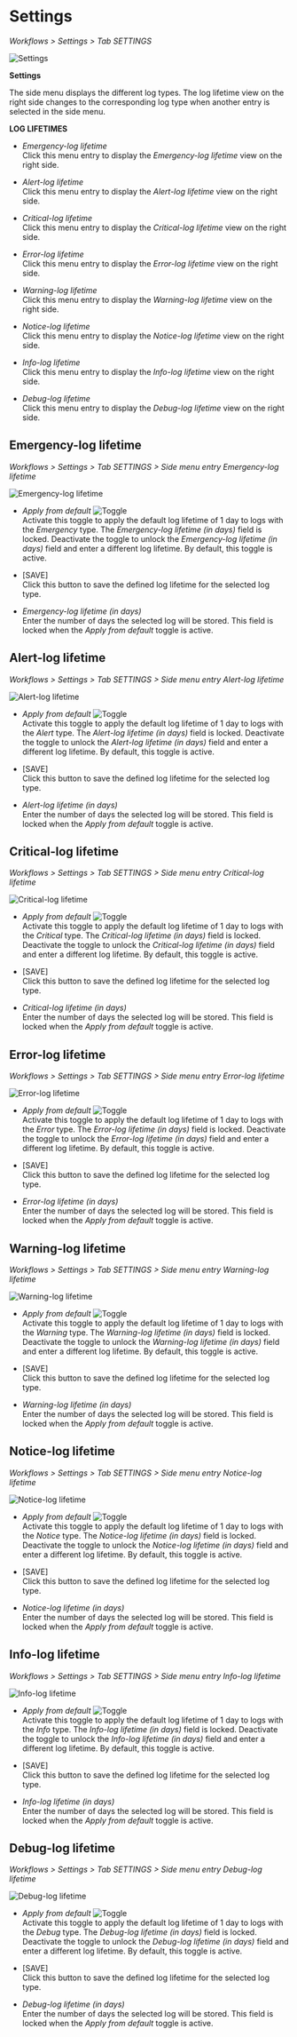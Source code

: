 # Settings

*Workflows > Settings > Tab SETTINGS*

![Settings](../../Assets/Screenshots/ActindoWorkFlow/Settings/Settings.png "[Settings]")

**Settings**

The side menu displays the different log types. The log lifetime view on the right side changes to the corresponding log type when another entry is selected in the side menu.

**LOG LIFETIMES**

- *Emergency-log lifetime*   
  Click this menu entry to display the *Emergency-log lifetime* view on the right side.

- *Alert-log lifetime*   
  Click this menu entry to display the *Alert-log lifetime* view on the right side.

- *Critical-log lifetime*   
  Click this menu entry to display the *Critical-log lifetime* view on the right side.

- *Error-log lifetime*   
  Click this menu entry to display the *Error-log lifetime* view on the right side.

- *Warning-log lifetime*   
  Click this menu entry to display the *Warning-log lifetime* view on the right side.

- *Notice-log lifetime*   
  Click this menu entry to display the *Notice-log lifetime* view on the right side.

- *Info-log lifetime*   
  Click this menu entry to display the *Info-log lifetime* view on the right side.

- *Debug-log lifetime*   
  Click this menu entry to display the *Debug-log lifetime* view on the right side.



## Emergency-log lifetime

*Workflows > Settings > Tab SETTINGS > Side menu entry Emergency-log lifetime*

![Emergency-log lifetime](../../Assets/Screenshots/ActindoWorkFlow/Settings/EmergencyLogLifetime.png "[Emergency-log lifetime]")

- *Apply from default* ![Toggle](../../Assets/Icons/Toggle.png "[Toggle]")   
  Activate this toggle to apply the default log lifetime of 1 day to logs with the *Emergency* type. The *Emergency-log lifetime (in days)* field is locked. Deactivate the toggle to unlock the *Emergency-log lifetime (in days)* field and enter a different log lifetime. By default, this toggle is active.

- [SAVE]   
  Click this button to save the defined log lifetime for the selected log type.

- *Emergency-log lifetime (in days)*   
  Enter the number of days the selected log will be stored. This field is locked when the *Apply from default* toggle is active.



## Alert-log lifetime

*Workflows > Settings > Tab SETTINGS > Side menu entry Alert-log lifetime*

![Alert-log lifetime](../../Assets/Screenshots/ActindoWorkFlow/Settings/AlertLogLifetime.png "[Alert-log lifetime]")

- *Apply from default* ![Toggle](../../Assets/Icons/Toggle.png "[Toggle]")   
  Activate this toggle to apply the default log lifetime of 1 day to logs with the *Alert* type. The *Alert-log lifetime (in days)* field is locked. Deactivate the toggle to unlock the *Alert-log lifetime (in days)* field and enter a different log lifetime. By default, this toggle is active.

- [SAVE]   
  Click this button to save the defined log lifetime for the selected log type.

- *Alert-log lifetime (in days)*   
  Enter the number of days the selected log will be stored. This field is locked when the *Apply from default* toggle is active.



## Critical-log lifetime

*Workflows > Settings > Tab SETTINGS > Side menu entry Critical-log lifetime*

![Critical-log lifetime](../../Assets/Screenshots/ActindoWorkFlow/Settings/CriticalLogLifetime.png "[Critical-log lifetime]")

- *Apply from default* ![Toggle](../../Assets/Icons/Toggle.png "[Toggle]")   
  Activate this toggle to apply the default log lifetime of 1 day to logs with the *Critical* type. The *Critical-log lifetime (in days)* field is locked. Deactivate the toggle to unlock the *Critical-log lifetime (in days)* field and enter a different log lifetime. By default, this toggle is active.

- [SAVE]   
  Click this button to save the defined log lifetime for the selected log type.

- *Critical-log lifetime (in days)*   
  Enter the number of days the selected log will be stored. This field is locked when the *Apply from default* toggle is active.



## Error-log lifetime

*Workflows > Settings > Tab SETTINGS > Side menu entry Error-log lifetime*

![Error-log lifetime](../../Assets/Screenshots/ActindoWorkFlow/Settings/ErrorLogLifetime.png "[Error-log lifetime]")

- *Apply from default* ![Toggle](../../Assets/Icons/Toggle.png "[Toggle]")   
  Activate this toggle to apply the default log lifetime of 1 day to logs with the *Error* type. The *Error-log lifetime (in days)* field is locked. Deactivate the toggle to unlock the *Error-log lifetime (in days)* field and enter a different log lifetime. By default, this toggle is active.

- [SAVE]   
  Click this button to save the defined log lifetime for the selected log type.

- *Error-log lifetime (in days)*   
  Enter the number of days the selected log will be stored. This field is locked when the *Apply from default* toggle is active.


## Warning-log lifetime

*Workflows > Settings > Tab SETTINGS > Side menu entry Warning-log lifetime*

![Warning-log lifetime](../../Assets/Screenshots/ActindoWorkFlow/Settings/WarningLogLifetime.png "[Warning-log lifetime]")

- *Apply from default* ![Toggle](../../Assets/Icons/Toggle.png "[Toggle]")   
  Activate this toggle to apply the default log lifetime of 1 day to logs with the *Warning* type. The *Warning-log lifetime (in days)* field is locked. Deactivate the toggle to unlock the *Warning-log lifetime (in days)* field and enter a different log lifetime. By default, this toggle is active.

- [SAVE]   
  Click this button to save the defined log lifetime for the selected log type.

- *Warning-log lifetime (in days)*   
  Enter the number of days the selected log will be stored. This field is locked when the *Apply from default* toggle is active.



## Notice-log lifetime

*Workflows > Settings > Tab SETTINGS > Side menu entry Notice-log lifetime*

![Notice-log lifetime](../../Assets/Screenshots/ActindoWorkFlow/Settings/NoticeLogLifetime.png "[Notice-log lifetime]")

- *Apply from default* ![Toggle](../../Assets/Icons/Toggle.png "[Toggle]")   
  Activate this toggle to apply the default log lifetime of 1 day to logs with the *Notice* type. The *Notice-log lifetime (in days)* field is locked. Deactivate the toggle to unlock the *Notice-log lifetime (in days)* field and enter a different log lifetime. By default, this toggle is active.

- [SAVE]   
  Click this button to save the defined log lifetime for the selected log type.

- *Notice-log lifetime (in days)*   
  Enter the number of days the selected log will be stored. This field is locked when the *Apply from default* toggle is active.



## Info-log lifetime

*Workflows > Settings > Tab SETTINGS > Side menu entry Info-log lifetime*

![Info-log lifetime](../../Assets/Screenshots/ActindoWorkFlow/Settings/InfoLogLifetime.png "[Info-log lifetime]")

- *Apply from default* ![Toggle](../../Assets/Icons/Toggle.png "[Toggle]")   
  Activate this toggle to apply the default log lifetime of 1 day to logs with the *Info* type. The *Info-log lifetime (in days)* field is locked. Deactivate the toggle to unlock the *Info-log lifetime (in days)* field and enter a different log lifetime. By default, this toggle is active.

- [SAVE]   
  Click this button to save the defined log lifetime for the selected log type.

- *Info-log lifetime (in days)*   
  Enter the number of days the selected log will be stored. This field is locked when the *Apply from default* toggle is active.



## Debug-log lifetime

*Workflows > Settings > Tab SETTINGS > Side menu entry Debug-log lifetime*

![Debug-log lifetime](../../Assets/Screenshots/ActindoWorkFlow/Settings/DebugLogLifetime.png "[Debug-log lifetime]")

- *Apply from default* ![Toggle](../../Assets/Icons/Toggle.png "[Toggle]")   
  Activate this toggle to apply the default log lifetime of 1 day to logs with the *Debug* type. The *Debug-log lifetime (in days)* field is locked. Deactivate the toggle to unlock the *Debug-log lifetime (in days)* field and enter a different log lifetime. By default, this toggle is active.

- [SAVE]   
  Click this button to save the defined log lifetime for the selected log type.

- *Debug-log lifetime (in days)*   
  Enter the number of days the selected log will be stored. This field is locked when the *Apply from default* toggle is active.
